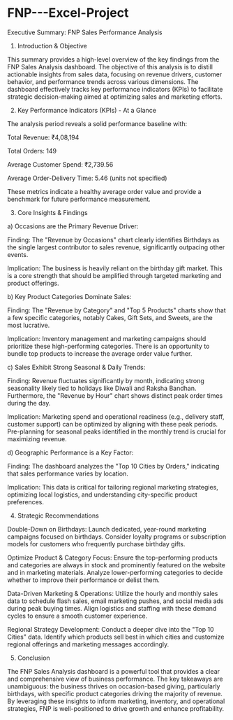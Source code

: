 # FNP---Excel-Project

Executive Summary: FNP Sales Performance Analysis
1. Introduction & Objective

This summary provides a high-level overview of the key findings from the FNP Sales Analysis dashboard. The objective of this analysis is to distill actionable insights from sales data, focusing on revenue drivers, customer behavior, and performance trends across various dimensions. The dashboard effectively tracks key performance indicators (KPIs) to facilitate strategic decision-making aimed at optimizing sales and marketing efforts.

2. Key Performance Indicators (KPIs) - At a Glance

The analysis period reveals a solid performance baseline with:

Total Revenue: ₹4,08,194

Total Orders: 149

Average Customer Spend: ₹2,739.56

Average Order-Delivery Time: 5.46 (units not specified)

These metrics indicate a healthy average order value and provide a benchmark for future performance measurement.

3. Core Insights & Findings

a) Occasions are the Primary Revenue Driver:

Finding: The "Revenue by Occasions" chart clearly identifies Birthdays as the single largest contributor to sales revenue, significantly outpacing other events.

Implication: The business is heavily reliant on the birthday gift market. This is a core strength that should be amplified through targeted marketing and product offerings.

b) Key Product Categories Dominate Sales:

Finding: The "Revenue by Category" and "Top 5 Products" charts show that a few specific categories, notably Cakes, Gift Sets, and Sweets, are the most lucrative.

Implication: Inventory management and marketing campaigns should prioritize these high-performing categories. There is an opportunity to bundle top products to increase the average order value further.

c) Sales Exhibit Strong Seasonal & Daily Trends:

Finding: Revenue fluctuates significantly by month, indicating strong seasonality likely tied to holidays like Diwali and Raksha Bandhan. Furthermore, the "Revenue by Hour" chart shows distinct peak order times during the day.

Implication: Marketing spend and operational readiness (e.g., delivery staff, customer support) can be optimized by aligning with these peak periods. Pre-planning for seasonal peaks identified in the monthly trend is crucial for maximizing revenue.

d) Geographic Performance is a Key Factor:

Finding: The dashboard analyzes the "Top 10 Cities by Orders," indicating that sales performance varies by location.

Implication: This data is critical for tailoring regional marketing strategies, optimizing local logistics, and understanding city-specific product preferences.

4. Strategic Recommendations

Double-Down on Birthdays: Launch dedicated, year-round marketing campaigns focused on birthdays. Consider loyalty programs or subscription models for customers who frequently purchase birthday gifts.

Optimize Product & Category Focus: Ensure the top-performing products and categories are always in stock and prominently featured on the website and in marketing materials. Analyze lower-performing categories to decide whether to improve their performance or delist them.

Data-Driven Marketing & Operations: Utilize the hourly and monthly sales data to schedule flash sales, email marketing pushes, and social media ads during peak buying times. Align logistics and staffing with these demand cycles to ensure a smooth customer experience.

Regional Strategy Development: Conduct a deeper dive into the "Top 10 Cities" data. Identify which products sell best in which cities and customize regional offerings and marketing messages accordingly.

5. Conclusion

The FNP Sales Analysis dashboard is a powerful tool that provides a clear and comprehensive view of business performance. The key takeaways are unambiguous: the business thrives on occasion-based giving, particularly birthdays, with specific product categories driving the majority of revenue. By leveraging these insights to inform marketing, inventory, and operational strategies, FNP is well-positioned to drive growth and enhance profitability.
